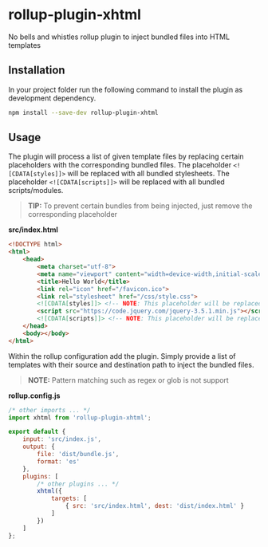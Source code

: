 # rollup-plugin-xhtml

No bells and whistles rollup plugin to inject bundled files into HTML templates

## Installation

In your project folder run the following command to install the plugin as development dependency.

```bash
npm install --save-dev rollup-plugin-xhtml
```

## Usage

The plugin will process a list of given template files by replacing certain placeholders with the corresponding bundled files.
The placeholder `<![CDATA[styles]]>` will be replaced with all bundled stylesheets.
The placeholder `<![CDATA[scripts]]>` will be replaced with all bundled scripts/modules.

> **TIP:** To prevent certain bundles from being injected, just remove the corresponding placeholder

**src/index.html**
```html
<!DOCTYPE html>
<html>
    <head>
        <meta charset="utf-8">
        <meta name="viewport" content="width=device-width,initial-scale=1">
        <title>Hello World</title>
        <link rel="icon" href="/favicon.ico">
        <link rel="stylesheet" href="/css/style.css">
        <![CDATA[styles]]> <!-- NOTE: This placeholder will be replaced with bundled CSS files -->
        <script src="https://code.jquery.com/jquery-3.5.1.min.js"></script>
		<![CDATA[scripts]]> <!-- NOTE: This placeholder will be replaced with bundled JS/MJS files -->
    </head>
    <body></body>
</html>
```

Within the rollup configuration add the plugin.
Simply provide a list of templates with their source and destination path to inject the bundled files.

> **NOTE:** Pattern matching such as regex or glob is not support

**rollup.config.js**
```javascript
/* other imports ... */
import xhtml from 'rollup-plugin-xhtml';

export default {
    input: 'src/index.js',
    output: {
        file: 'dist/bundle.js',
        format: 'es'
    },
    plugins: [
        /* other plugins ... */
        xhtml({
            targets: [
                { src: 'src/index.html', dest: 'dist/index.html' }
            ]
        })
    ]
};
```
